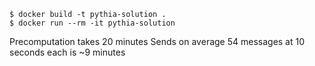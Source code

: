
```
$ docker build -t pythia-solution .
$ docker run --rm -it pythia-solution
```

Precomputation takes 20 minutes
Sends on average 54 messages at 10 seconds each is ~9 minutes